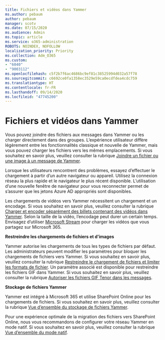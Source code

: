 ```yaml
---
title: Fichiers et vidéos dans Yammer
ms.author: pebaum
author: pebaum
manager: scotv
ms.date: 07/15/2020
ms.audience: Admin
ms.topic: article
ms.service: o365-administration
ROBOTS: NOINDEX, NOFOLLOW
localization_priority: Priority
ms.collection: Adm_O365
ms.custom:
- "6040"
- "9003112"
ms.openlocfilehash: c5f2b7f6ac4686bc9ef81c38525994d032a57f78
ms.sourcegitcommit: c6692ce0fa1358ec3529e59ca0ecdfdea4cdc759
ms.translationtype: HT
ms.contentlocale: fr-FR
ms.lasthandoff: 09/14/2020
ms.locfileid: "47745200"
---
```

# <a name="files-and-videos-in-yammer"></a>Fichiers et vidéos dans Yammer

Vous pouvez joindre des fichiers aux messages dans Yammer ou les charger directement dans des groupes. L’expérience utilisateur diffère légèrement entre les fonctionnalités classique et nouvelle de Yammer, mais vous pouvez charger les fichiers vers les mêmes emplacements. Si vous souhaitez en savoir plus, veuillez consulter la rubrique [Joindre un fichier ou une image à un message de Yammer](https://support.microsoft.com/office/attach-a-file-or-image-to-a-yammer-message-f576d4d1-ad66-4ce4-9c43-46cf75978dbf).  

Lorsque les utilisateurs rencontrent des problèmes, essayez d’effectuer le chargement à partir d’un autre navigateur ou appareil. Utilisez la connexion réseau la plus rapide et le navigateur le plus récent disponible. L’utilisation d’une nouvelle fenêtre de navigateur pour vous reconnecter permet de s’assurer que les jetons Azure AD appropriés sont disponibles.

Les chargements de vidéos vers Yammer nécessitent un chargement et un encodage. Si vous souhaitez en savoir plus, veuillez consulter la rubrique [Charger et encoder séparément des billets contenant des vidéos dans Yammer](https://support.microsoft.com/office/video-posts-in-yammer-upload-and-encode-separately-5b3a348e-3a0a-4c4b-95b1-eabdf245ba25). Selon la taille de la vidéo, l’encodage peut durer un certain temps. Envisagez d’utiliser [Microsoft Stream](https://docs.microsoft.com/stream/overview) pour charger les vidéos que vous partagez sur Microsoft 365.

**Restreindre les chargements de fichiers et d’images**

Yammer autorise les chargements de tous les types de fichiers par défaut. Les administrateurs peuvent modifier les paramètres pour bloquer les chargements de fichiers vers Yammer. Si vous souhaitez en savoir plus, veuillez consulter la rubrique [Restreindre le chargement de fichiers et limiter les formats de fichier](https://docs.microsoft.com/yammer/configure-your-yammer-network/configure-yammer#restrict-who-can-upload-files-and-limit-file-formats). Un paramètre associé est disponible pour restreindre les fichiers GIF dans Yammer. Si vous souhaitez en savoir plus, veuillez consulter la rubrique [Autoriser les fichiers GIF Tenor dans les messages](https://docs.microsoft.com/yammer/configure-your-yammer-network/configure-yammer#allow-tenor-gifs-in-messages).

**Stockage de fichiers Yammer**

Yammer est intégré à Microsoft 365 et utilise SharePoint Online pour les chargements de fichiers. Si vous souhaitez en savoir plus, veuillez consulter la rubrique [Vue d’ensemble du stockage de fichiers Yammer](https://docs.microsoft.com/yammer/get-started-with-yammer/file-storage). 

Pour une expérience optimale de la migration des fichiers vers SharePoint Online, nous vous recommandons de configurer votre réseau Yammer en mode natif. Si vous souhaitez en savoir plus, veuillez consulter la rubrique [Vue d’ensemble du mode natif](https://docs.microsoft.com/yammer/configure-your-yammer-network/overview-native-mode). 